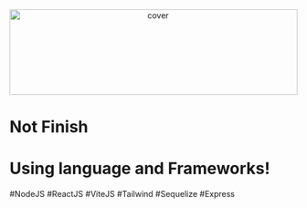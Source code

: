<div align="center">
<img width="100%" height = "150px" src="https://scontent.fdvo5-1.fna.fbcdn.net/v/t31.18172-8/23845596_1847807541906711_5606636662922410325_o.jpg?_nc_cat=109&cb=99be929b-8d691acd&ccb=1-7&_nc_sid=300f58&_nc_eui2=AeF1oUwuzonSAD40t0lsyPMjc2-ojJBRxjBzb6iMkFHGMGvz966DJiYqyQ-diabgy_Jx-J-xN-CIEY0Rl_7Cy1Hp&_nc_ohc=6A6Q7SPeZnQAX9s77jz&_nc_ht=scontent.fdvo5-1.fna&oh=00_AfAul0VQWb5Doo0qgmo5GsYXu4ktsdT1TwL8ZI9h-5tNDw&oe=6605107E" alt="cover" />
</div>


<h1>Not Finish</h1>

<h1>Using language and Frameworks!</h1>
#NodeJS
#ReactJS
#ViteJS
#Tailwind
#Sequelize
#Express
